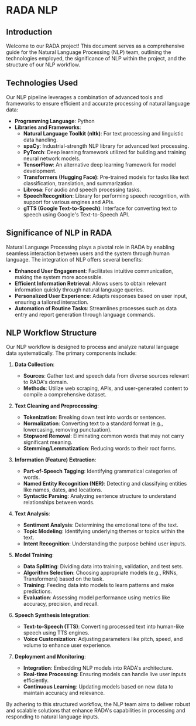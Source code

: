 # RADA NLP

## Introduction

Welcome to our RADA project! This document serves as a comprehensive guide for the Natural Language Processing (NLP) team, outlining the technologies employed, the significance of NLP within the project, and the structure of our NLP workflow.

## Technologies Used

Our NLP pipeline leverages a combination of advanced tools and frameworks to ensure efficient and accurate processing of natural language data:

- **Programming Language**: Python
- **Libraries and Frameworks**:
  - **Natural Language Toolkit (nltk)**: For text processing and linguistic data handling.
  - **spaCy**: Industrial-strength NLP library for advanced text processing.
  - **PyTorch**: Deep learning framework utilized for building and training neural network models.
  - **TensorFlow**: An alternative deep learning framework for model development.
  - **Transformers (Hugging Face)**: Pre-trained models for tasks like text classification, translation, and summarization.
  - **Librosa**: For audio and speech processing tasks.
  - **SpeechRecognition**: Library for performing speech recognition, with support for various engines and APIs.
  - **gTTS (Google Text-to-Speech)**: Interface for converting text to speech using Google's Text-to-Speech API.

## Significance of NLP in RADA

Natural Language Processing plays a pivotal role in RADA by enabling seamless interaction between users and the system through human language. The integration of NLP offers several benefits:

- **Enhanced User Engagement**: Facilitates intuitive communication, making the system more accessible.
- **Efficient Information Retrieval**: Allows users to obtain relevant information quickly through natural language queries.
- **Personalized User Experience**: Adapts responses based on user input, ensuring a tailored interaction.
- **Automation of Routine Tasks**: Streamlines processes such as data entry and report generation through language commands.

## NLP Workflow Structure

Our NLP workflow is designed to process and analyze natural language data systematically. The primary components include:

1. **Data Collection**:
   - **Sources**: Gather text and speech data from diverse sources relevant to RADA's domain.
   - **Methods**: Utilize web scraping, APIs, and user-generated content to compile a comprehensive dataset.

2. **Text Cleaning and Preprocessing**:
   - **Tokenization**: Breaking down text into words or sentences.
   - **Normalization**: Converting text to a standard format (e.g., lowercasing, removing punctuation).
   - **Stopword Removal**: Eliminating common words that may not carry significant meaning.
   - **Stemming/Lemmatization**: Reducing words to their root forms.

3. **Information (Feature) Extraction**:
   - **Part-of-Speech Tagging**: Identifying grammatical categories of words.
   - **Named Entity Recognition (NER)**: Detecting and classifying entities like names, dates, and locations.
   - **Syntactic Parsing**: Analyzing sentence structure to understand relationships between words.

4. **Text Analysis**:
   - **Sentiment Analysis**: Determining the emotional tone of the text.
   - **Topic Modeling**: Identifying underlying themes or topics within the text.
   - **Intent Recognition**: Understanding the purpose behind user inputs.

5. **Model Training**:
   - **Data Splitting**: Dividing data into training, validation, and test sets.
   - **Algorithm Selection**: Choosing appropriate models (e.g., RNNs, Transformers) based on the task.
   - **Training**: Feeding data into models to learn patterns and make predictions.
   - **Evaluation**: Assessing model performance using metrics like accuracy, precision, and recall.

6. **Speech Synthesis Integration**:
   - **Text-to-Speech (TTS)**: Converting processed text into human-like speech using TTS engines.
   - **Voice Customization**: Adjusting parameters like pitch, speed, and volume to enhance user experience.

7. **Deployment and Monitoring**:
   - **Integration**: Embedding NLP models into RADA's architecture.
   - **Real-time Processing**: Ensuring models can handle live user inputs efficiently.
   - **Continuous Learning**: Updating models based on new data to maintain accuracy and relevance.

By adhering to this structured workflow, the NLP team aims to deliver robust and scalable solutions that enhance RADA's capabilities in processing and responding to natural language inputs.
